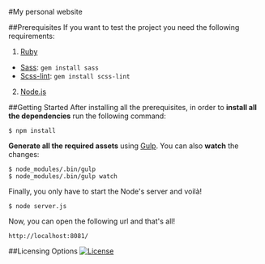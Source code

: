 #My personal website

##Prerequisites
If you want to test the project you need the following requirements:

1. [Ruby][1]
  * [Sass][2]: `gem install sass`
  * [Scss-lint][3]: `gem install scss-lint`
2. [Node.js][4]

##Getting Started
After installing all the prerequisites, in order to **install all the dependencies** run the following command:
```
$ npm install
```

**Generate all the required assets** using [Gulp][5]. You can also **watch** the changes:
```
$ node_modules/.bin/gulp
$ node_modules/.bin/gulp watch
```

Finally, you only have to start the Node's server and voilà!
```
$ node server.js
```

Now, you can open the following url and that's all!
```
http://localhost:8081/
```

##Licensing Options
[![License](https://img.shields.io/badge/license-MIT-408576.svg)](https://github.com/benatespina/benatespina.github.io/blob/master/LICENSE)

[1]: https://www.ruby-lang.org/en/downloads/
[2]: http://sass-lang.com/
[3]: https://github.com/brigade/scss-lint
[4]: https://nodejs.org/download/
[5]: http://gulpjs.com/
